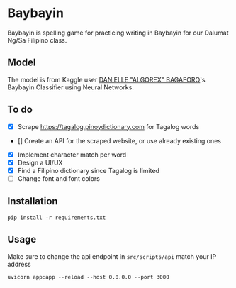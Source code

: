 # Baybayin
Baybayin is spelling game for practicing writing in Baybayin for our Dalumat Ng/Sa Filipino class.

## Model
The model is from Kaggle user [DANIELLE "ALGOREX" BAGAFORO](https://www.kaggle.com/code/daniellebagaforomeer/baybayin-classifier-using-neural-networks/notebook)'s Baybayin Classifier using Neural Networks.

## To do
- [x] Scrape https://tagalog.pinoydictionary.com for Tagalog words
- [] Create an API for the scraped website, or use already existing ones
- [x] Implement character match per word 
- [x] Design a UI/UX  
- [x] Find a Filipino dictionary since Tagalog is limited 
- [ ] Change font and font colors

## Installation
```
pip install -r requirements.txt
```

## Usage
Make sure to change the api endpoint in `src/scripts/api` match your IP address
```
uvicorn app:app --reload --host 0.0.0.0 --port 3000
```
